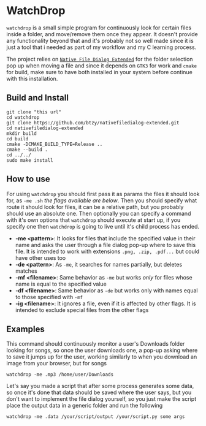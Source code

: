 # WatchDrop
`watchdrop` is a small simple program for continuously look for certain files inside a folder, and move/remove them once
they appear. It doesn't provide any functionality beyond that and it's probably not so well made since it is just a tool that
i needed as part of my workflow and my C learning process.

The project relies on [`Native File Dialog Extended`](https://github.com/btzy/nativefiledialog-extended) for the folder selection
pop up when moving a file and since it depends on `GTK3` for work and `cmake` for build, make sure to have both installed in your
system before continue with this installation.

## Build and Install

````
git clone "this url"
cd watchdrop
git clone https://github.com/btzy/nativefiledialog-extended.git
cd nativefiledialog-extended
mkdir build
cd build
cmake -DCMAKE_BUILD_TYPE=Release ..
cmake --build .
cd ../../
sudo make install
````

## How to use
For using `watchdrop` you should first pass it as params the files it should look for, as `-me .sh` *the flags available are below*. Then you should specify what route it should look for files, it can be a relative path, but you probably should use
an absolute one. Then optionally you can specify a command with it's own options that `watchdrop` should execute at start up, if
you specify one then `watchdrop` is going to live until it's child process has ended.

* **-me \<pattern>**: It looks for files that include the specified value in their name and asks the user through a file dialog pop-up where to save this file. It is intended to work with extensions `.png, .zip, .pdf...` but could have other uses too
* **-de \<pattern>**: As `-me`, it searches for names partially, but deletes matches
* **-mf \<filename>**: Same behavior as `-me` but works *only* for files whose name is equal to the specified value
* **-df \<filename>**: Same behavior as `-de` but works only with names equal to those specified with `-mf`
* **-ig \<filename>**: It ignores a file, even if it is affected by other flags. It is intended to exclude special files from the other flags

## Examples
This command should continuously monitor a user's Downloads folder looking for songs, so once the user downloads one, a pop-up asking where to save it jumps up for the user, working similarly to when you download an image from your browser, but for songs
```
watchdrop -me .mp3 /home/user/Downloads
```

Let's say you made a script that after some process generates some data, so once it's done that data should be saved where the user says, but you don't want to implement the file dialog yourself, so you just make the script place the output data in a generic folder and run the following
```
watchdrop -me .data /your/script/output /your/script.py some args
```